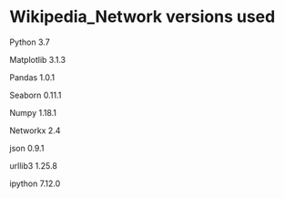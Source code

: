# Wikipedia_Network versions used


Python 3.7

Matplotlib 3.1.3

Pandas 1.0.1

Seaborn 0.11.1

Numpy 1.18.1

Networkx 2.4

json 0.9.1

urllib3 1.25.8

ipython 7.12.0
